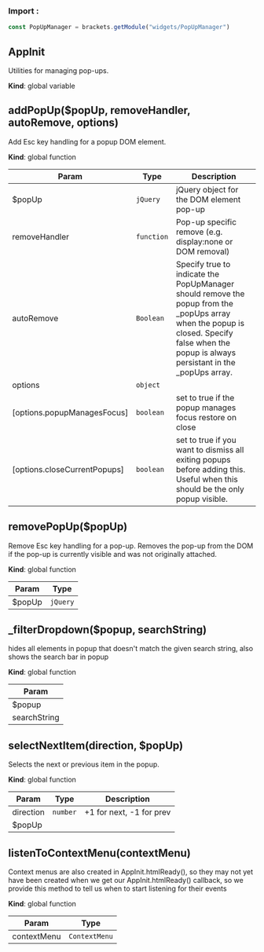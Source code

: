 ### Import :
```js
const PopUpManager = brackets.getModule("widgets/PopUpManager")
```

<a name="AppInit"></a>

## AppInit
Utilities for managing pop-ups.

**Kind**: global variable  
<a name="addPopUp"></a>

## addPopUp($popUp, removeHandler, autoRemove, options)
Add Esc key handling for a popup DOM element.

**Kind**: global function  

| Param | Type | Description |
| --- | --- | --- |
| $popUp | <code>jQuery</code> | jQuery object for the DOM element pop-up |
| removeHandler | <code>function</code> | Pop-up specific remove (e.g. display:none or DOM removal) |
| autoRemove | <code>Boolean</code> | Specify true to indicate the PopUpManager should      remove the popup from the _popUps array when the popup is closed. Specify false      when the popup is always persistant in the _popUps array. |
| options | <code>object</code> |  |
| [options.popupManagesFocus] | <code>boolean</code> | set to true if the popup manages focus restore on close |
| [options.closeCurrentPopups] | <code>boolean</code> | set to true if you want to dismiss all exiting popups before              adding this. Useful when this should be the only popup visible. |

<a name="removePopUp"></a>

## removePopUp($popUp)
Remove Esc key handling for a pop-up. Removes the pop-up from the DOMif the pop-up is currently visible and was not originally attached.

**Kind**: global function  

| Param | Type |
| --- | --- |
| $popUp | <code>jQuery</code> | 

<a name="_filterDropdown"></a>

## \_filterDropdown($popup, searchString)
hides all elements in popup that doesn't match the given search string, also shows the search bar in popup

**Kind**: global function  

| Param |
| --- |
| $popup | 
| searchString | 

<a name="selectNextItem"></a>

## selectNextItem(direction, $popUp)
Selects the next or previous item in the popup.

**Kind**: global function  

| Param | Type | Description |
| --- | --- | --- |
| direction | <code>number</code> | +1 for next, -1 for prev |
| $popUp |  |  |

<a name="listenToContextMenu"></a>

## listenToContextMenu(contextMenu)
Context menus are also created in AppInit.htmlReady(), so they may notyet have been created when we get our AppInit.htmlReady() callback, sowe provide this method to tell us when to start listening for their events

**Kind**: global function  

| Param | Type |
| --- | --- |
| contextMenu | <code>ContextMenu</code> | 

